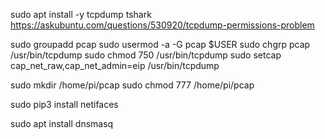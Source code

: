 








sudo apt install -y tcpdump tshark 
https://askubuntu.com/questions/530920/tcpdump-permissions-problem

sudo groupadd pcap
sudo usermod -a -G pcap $USER
sudo chgrp pcap /usr/bin/tcpdump
sudo chmod 750 /usr/bin/tcpdump
sudo setcap cap_net_raw,cap_net_admin=eip /usr/bin/tcpdump

sudo mkdir /home/pi/pcap
sudo chmod 777 /home/pi/pcap

sudo pip3 install netifaces

sudo apt install dnsmasq
